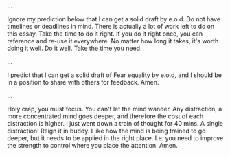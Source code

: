 


...

Ignore my prediction below that I can get a solid draft by e.o.d. Do not have timelines or deadlines in mind. There is actually a lot of work left to do on this essay. Take the time to do it right. If you do it right once, you can reference and re-use it everywhere. No matter how long it takes, it's worth doing it well. Do it well. Take the time you need.

...

I predict that I can get a solid draft of Fear equality by e.o.d, and I should be in a position to share with others for feedback. Amen.

...

Holy crap, you must focus. You can't let the mind wander. Any distraction, a more concentrated mind goes deeper, and therefore the cost of each distraction is higher. I just went down a train of thought for 40 mins. A single distraction! Reign it in buddy. I like how the mind is being trained to go deeper, but it needs to be applied in the right place. I.e. you need to improve the strength to control where you place the attention. Amen.